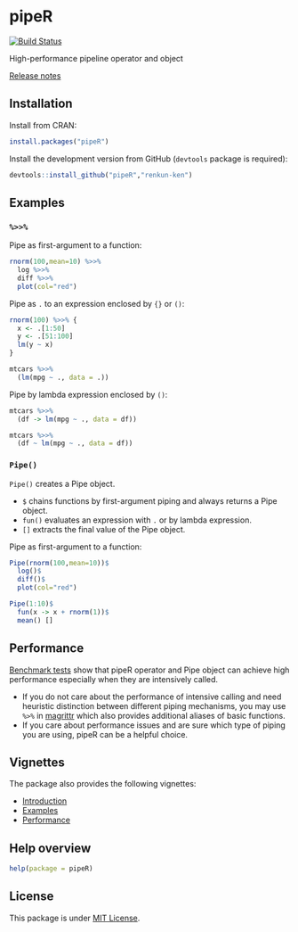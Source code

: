 

# pipeR

[![Build Status](https://travis-ci.org/renkun-ken/pipeR.png?branch=0.4)](https://travis-ci.org/renkun-ken/pipeR)

High-performance pipeline operator and object

[Release notes](https://github.com/renkun-ken/pipeR/releases)

## Installation

Install from CRAN:

```r
install.packages("pipeR")
```

Install the development version from GitHub (`devtools` package is required):

```r
devtools::install_github("pipeR","renkun-ken")
```

## Examples

### `%>>%`

Pipe as first-argument to a function:

```r
rnorm(100,mean=10) %>>%
  log %>>%
  diff %>>%
  plot(col="red")
```

Pipe as `.` to an expression enclosed by `{}` or `()`:

```r
rnorm(100) %>>% {
  x <- .[1:50]
  y <- .[51:100]
  lm(y ~ x)
}
```

```r
mtcars %>>%
  (lm(mpg ~ ., data = .))
```

Pipe by lambda expression enclosed by `()`:

```r
mtcars %>>%
  (df -> lm(mpg ~ ., data = df))

mtcars %>>%
  (df ~ lm(mpg ~ ., data = df))
```

### `Pipe()`

`Pipe()` creates a Pipe object. 

- `$` chains functions by first-argument piping and always returns a Pipe object.
- `fun()` evaluates an expression with `.` or by lambda expression.
- `[]` extracts the final value of the Pipe object.

Pipe as first-argument to a function:

```r
Pipe(rnorm(100,mean=10))$
  log()$
  diff()$
  plot(col="red")
```

```r
Pipe(1:10)$
  fun(x -> x + rnorm(1))$
  mean() []
```

## Performance

[Benchmark tests](http://cran.r-project.org/web/packages/pipeR/vignettes/Performance.html) show that pipeR operator and Pipe object can achieve high performance especially when they are intensively called.

- If you do not care about the performance of intensive calling and need heuristic distinction between different piping mechanisms, you may use `%>%` in [magrittr](https://github.com/smbache/magrittr) which also provides additional aliases of basic functions. 
- If you care about performance issues and are sure which type of piping you are using, pipeR can be a helpful choice.

## Vignettes

The package also provides the following vignettes:

- [Introduction](http://cran.r-project.org/web/packages/pipeR/vignettes/Introduction.html)
- [Examples](http://cran.r-project.org/web/packages/pipeR/vignettes/Examples.html)
- [Performance](http://cran.r-project.org/web/packages/pipeR/vignettes/Performance.html)


## Help overview

```r
help(package = pipeR)
```

## License

This package is under [MIT License](http://opensource.org/licenses/MIT).
